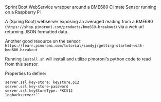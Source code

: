 Sprint Boot WebService wrapper around a BME680 Climate Sensor running on a Raspberry Pi

A (Spring Boot) webserver exposing an averaged reading from a BME680 (`https://shop.pimoroni.com/products/bme680-breakout`)
via a web url returning JSON formatted data.

Another good resource on the sensor: `https://learn.pimoroni.com/tutorial/sandyj/getting-started-with-bme680-breakout`

Running `install.sh` will install and utilize pimoroni's python code to read from this sensor.  

Properties to define:
```server.port: 443
server.ssl.key-store: keystore.p12
server.ssl.key-store-password
server.ssl.keyStoreType: PKCS12
logbackserver:``